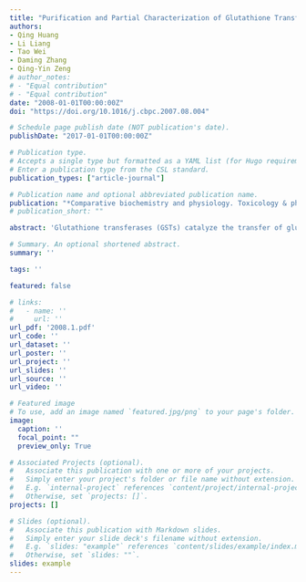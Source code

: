 ```yaml
---
title: "Purification and Partial Characterization of Glutathione Transferase from the Teleost Monopterus Albus"
authors:
- Qing Huang
- Li Liang
- Tao Wei
- Daming Zhang
- Qing-Yin Zeng
# author_notes:
# - "Equal contribution"
# - "Equal contribution"
date: "2008-01-01T00:00:00Z"
doi: "https://doi.org/10.1016/j.cbpc.2007.08.004" 

# Schedule page publish date (NOT publication's date).
publishDate: "2017-01-01T00:00:00Z"

# Publication type.
# Accepts a single type but formatted as a YAML list (for Hugo requirements).
# Enter a publication type from the CSL standard.
publication_types: ["article-journal"]

# Publication name and optional abbreviated publication name.
publication: "*Comparative biochemistry and physiology. Toxicology & pharmacology : CBP *147.1 (2007): 96-100"
# publication_short: ""

abstract: 'Glutathione transferases (GSTs) catalyze the transfer of glutathione to a variety of xenobiotic and toxic endogenous compounds. GSTs are phase H biotransformation enzymes and are proposed as biomarkers of environmental pollution. In this study, a cytosolic glutathione transferase (maGST) was purified from liver of the freshwater fish Monopterus albus by affinity chromatography. The maGST appeared to be a homodimer composed of two subunits each with a molecular weight of 26 kDa. This maGST showed high activity towards the substrates 1-chloro-2,4-dinitrobenzene (CDNB) and 7-chloro-4-nitrobenzo-2-oxa-1,3-diazole (NBD-Cl). Kinetic analysis with CDNB as substrate revealed a K. of 0.28 mM and V-max of 15.68 mu mol/min per mg of protein. It had maximum activity in the pH range 7.0-7.5, a broad optimum T-m range of 30 degrees C-55 degrees C, and a high thermal stability with 77% of its initial activity at 45 degrees C. This high thermal stability of maGST could be related to the physiological adaptation of M albus to high temperatures in tropical and subtropical environments.'

# Summary. An optional shortened abstract.
summary: ''

tags: ''

featured: false

# links:
#   - name: ''
#     url: ''
url_pdf: '2008.1.pdf'
url_code: ''
url_dataset: ''
url_poster: ''
url_project: ''
url_slides: ''
url_source: ''
url_video: ''

# Featured image
# To use, add an image named `featured.jpg/png` to your page's folder. 
image:
  caption: ''
  focal_point: ""
  preview_only: True

# Associated Projects (optional).
#   Associate this publication with one or more of your projects.
#   Simply enter your project's folder or file name without extension.
#   E.g. `internal-project` references `content/project/internal-project/index.md`.
#   Otherwise, set `projects: []`.
projects: []

# Slides (optional).
#   Associate this publication with Markdown slides.
#   Simply enter your slide deck's filename without extension.
#   E.g. `slides: "example"` references `content/slides/example/index.md`.
#   Otherwise, set `slides: ""`.
slides: example
---
```



